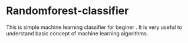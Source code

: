 # Randomforest-classifier

This is simple machine learning classifier for beginer . It is very useful to understand basic concept of machine learning algorithms.
